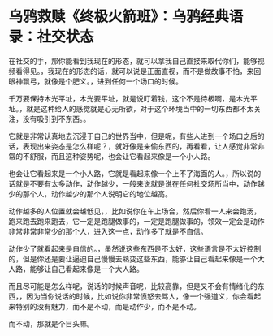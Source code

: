 # 乌鸦救赎《终极火箭班》：乌鸦经典语录：社交状态

在社交的手，那你能看到我现在的形态，就可以拿我自己直接来取代你们，能够视频看得见。，我现在的形态的话，就可以说是正面直视，而不是做故事不怕，来回眼神飘弓，就像是个肥义。，进到任何一个场口的时候。

千万要保持木光平址，木光要平址，就是说盯着钱，这个不是待板啊，是木光平址。，就是这种给人的感觉就是心无所欲，对于这个环境当中的一切东西都不太关注，没有吸引到不东西。。

它就是非常认真地去沉浸于自己的世界当中，但是呢，有些人进到一个场口之后的话，表现出来姿态是怎么样呢？，就好像是来偷东西的，再看看，让人感觉非常非常的不舒服，而且这种姿势呢，也会让它看起来像是一个小人路。

也会让它看起来是一个小人路，它就是看起来像一个上不了海面的人。，所以说的话就是不要有太多动作，动作越少，一般来说就是说在任何社交场所当中，动作越少的那个人，动作越少的那个人说明它的地位越高。

动作越多的人位置就会越低见，，比如说你在车上场合，然后你看一人来会跑汤，跑来跑去跑来跑去，它一定是跑腿做事的，一定是跑腿做事的，领效一定会是动作非常非常非常少的那个人，进入这一点，动作多了就是不自信。

动作少了就看起来是自信的。，虽然说这些东西是不太好，这些语言是不太好控制的，但是你还是要让逼迫自己慢慢去熟变这些东西，能够让自己看起来像是一个大人路，能够让自己看起来像是一个大人路。

而且尽可能是怎么样呢，说话的时候声音呢，比较高靠，但是又不会有情绪化的东西，，因为当你说话的时候，比如说你非常愤怒去骂人，像一个强道义，你会看起来特别的没有魅力，而不是不动，而是动作少，而不是不动。

而不动，那就是个目头嘛。